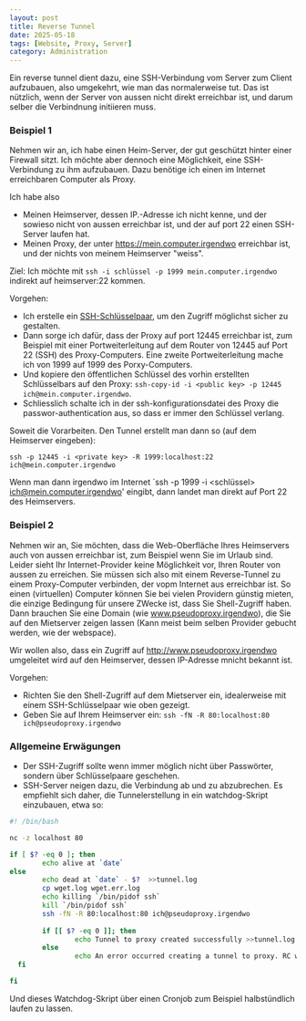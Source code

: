 ```yaml
---
layout: post
title: Reverse Tunnel
date: 2025-05-18
tags: [Website, Proxy, Server]
category: Administration
---
```

Ein reverse tunnel dient dazu, eine SSH-Verbindung vom Server zum Client aufzubauen, also umgekehrt, wie man das normalerweise tut. Das ist nützlich, wenn der Server von aussen nicht direkt erreichbar ist, und darum selber die Verbindnung initiieren muss.

### Beispiel 1

Nehmen wir an, ich habe einen Heim-Server, der gut geschützt hinter einer Firewall sitzt. Ich möchte aber dennoch eine Möglichkeit, eine SSH-Verbindung zu ihm aufzubauen. Dazu benötige ich einen im Internet erreichbaren Computer als Proxy.

Ich habe also 

* Meinen Heimserver, dessen IP.-Adresse ich nicht kenne, und der sowieso nicht von aussen erreichbar ist, und der auf port 22 einen SSH-Server laufen hat.
* Meinen Proxy, der unter https://mein.computer.irgendwo erreichbar ist, und der nichts von meinem Heimserver "weiss".

Ziel: Ich möchte mit `ssh -i schlüssel -p 1999 mein.computer.irgendwo` indirekt auf heimserver:22 kommen.

Vorgehen:


* Ich erstelle ein [SSH-Schlüsselpaar](https://www.heise.de/tipps-tricks/SSH-Key-erstellen-so-geht-s-4400280.html), um den Zugriff möglichst sicher zu gestalten.
* Dann sorge ich dafür, dass der Proxy auf port 12445 erreichbar ist, zum Beispiel mit einer Portweiterleitung auf dem Router von 12445 auf Port 22 (SSH) des Proxy-Computers. Eine zweite Portweiterleitung mache ich von 1999 auf 1999 des Porxy-Computers.
* Und kopiere den öffentlichen Schlüssel des vorhin erstellten Schlüsselbars auf den Proxy: `ssh-copy-id -i <public key> -p 12445 ich@mein.computer.irgendwo`.
* Schliesslich schalte ich in der ssh-konfigurationsdatei des Proxy die passwor-authentication aus, so dass er immer den Schlüssel verlang.

Soweit die Vorarbeiten. Den Tunnel erstellt man dann so (auf dem Heimserver eingeben):

`ssh -p 12445 -i <private key> -R 1999:localhost:22 ich@mein.computer.irgendwo`

Wenn man dann irgendwo im Internet `ssh -p 1999 -i <schlüssel> ich@mein.computer.irgendwo' eingibt, dann landet man direkt auf Port 22 des Heimservers.

### Beispiel 2

Nehmen wir an, Sie möchten, dass die Web-Oberfläche Ihres Heimservers auch von aussen erreichbar ist, zum Beispiel wenn Sie im Urlaub sind. Leider sieht Ihr Internet-Provider keine Möglichkeit vor, Ihren Router von aussen zu erreichen. Sie müssen sich also mit einem Reverse-Tunnel zu einem Proxy-Computer verbinden, der vopm Internet aus erreichbar ist. So einen (virtuellen) Computer können Sie bei vielen Providern günstig mieten, die einzige Bedingung für unsere ZWecke ist, dass Sie Shell-Zugriff haben. Dann brauchen Sie eine Domain (wie www.pseudoproxy.irgendwo), die Sie auf den Mietserver zeigen lassen (Kann meist beim selben Provider gebucht werden, wie der webspace).

Wir wollen also, dass ein Zugriff auf http://www.pseudoproxy.irgendwo umgeleitet wird auf den Heimserver, dessen IP-Adresse mnicht bekannt ist.

Vorgehen:

* Richten Sie den Shell-Zugriff auf dem Mietserver ein, idealerweise mit einem SSH-Schlüsselpaar wie oben gezeigt.
* Geben Sie auf Ihrem Heimserver ein: `ssh -fN -R 80:localhost:80 ich@pseudoproxy.irgendwo`


### Allgemeine Erwägungen

* Der SSH-Zugriff sollte wenn immer möglich nicht über Passwörter, sondern über Schlüsselpaare geschehen.
* SSH-Server neigen dazu, die Verbindung ab und zu abzubrechen. Es empfiehlt sich daher, die Tunnelerstellung in ein watchdog-Skript einzubauen, etwa so:

```bash
#! /bin/bash

nc -z localhost 80

if [ $? -eq 0 ]; then
        echo alive at `date`
else
        echo dead at `date` - $?  >>tunnel.log
        cp wget.log wget.err.log
        echo killing `/bin/pidof ssh`
        kill `/bin/pidof ssh`
        ssh -fN -R 80:localhost:80 ich@pseudoproxy.irgendwo
     
        if [[ $? -eq 0 ]]; then
                echo Tunnel to proxy created successfully >>tunnel.log
        else
                echo An error occurred creating a tunnel to proxy. RC was $? >>tunnel.log
  fi

fi

```
Und dieses Watchdog-Skript über einen Cronjob zum Beispiel halbstündlich laufen zu lassen.

